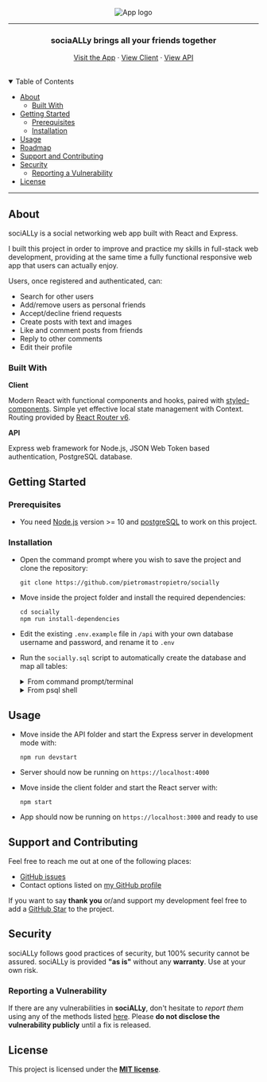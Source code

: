 <div align="center">

![App logo](https://i.ibb.co/XXhPVQs/logo.png)

</div>

---

<div align="center">

### sociaALLy brings all your friends together

</div>

<div align="center">
  
  <a href="https://sociallyapp.netlify.app/">Visit the App</a>
  · 
  <a href="https://github.com/pietromastropietro/socially/tree/main/client">View Client</a>
  ·
  <a href="https://github.com/pietromastropietro/socially/tree/main/api">View API</a>
  <br />
  <br />
</div>

<details open="open">
<summary>Table of Contents</summary>

- [About](#about)
  - [Built With](#built-with)
- [Getting Started](#getting-started)
  - [Prerequisites](#prerequisites)
  - [Installation](#installation)
- [Usage](#usage)
- [Roadmap](#roadmap)
- [Support and Contributing](#support-and-contributing)
- [Security](#security)
  - [Reporting a Vulnerability](#reporting-a-vulnerability)
- [License](#license)

</details>

---

## About

sociALLy is a social networking web app built with React and Express.

I built this project in order to improve and practice my skills in full-stack web development, providing at the same time a fully functional responsive web app that users can actually enjoy.

Users, once registered and authenticated, can:
- Search for other users
- Add/remove users as personal friends
- Accept/decline friend requests
- Create posts with text and images
- Like and comment posts from friends
- Reply to other comments
- Edit their profile

<!-- <details>
<summary>Screenshots</summary>
<br>


|                               Home Page                               |                               Login Page                               |
| :-------------------------------------------------------------------: | :--------------------------------------------------------------------: |
 | <img src="" title="Home Page" width="100%"> | <img src="" title="Login Page" width="100%"> |

</details> -->

### Built With

**Client**

Modern React with functional components and hooks, paired with [styled-components](https://styled-components.com/). Simple yet effective local state management with Context. Routing provided by [React Router v6](https://reactrouter.com/).

**API**

Express web framework for Node.js, JSON Web Token based authentication, PostgreSQL database.

## Getting Started

### Prerequisites

- You need [Node.js](https://nodejs.org/en/) version >= 10 and [postgreSQL](https://www.postgresql.org/) to work on this project.

### Installation

- Open the command prompt where you wish to save the project and clone the repository:
    
  `git clone https://github.com/pietromastropietro/socially`

- Move inside the project folder and install the required dependencies:

  ```
  cd socially
  npm run install-dependencies
  ```

- Edit the existing `.env.example` file in `/api` with your own database username and password, and rename it to `.env`

- Run the `socially.sql` script to automatically create the database and map all tables:
  <details>
    <summary>
      From command prompt/terminal
    </summary>

    - Linux
      ```
      sudo su - <your_db_username>
      psql -U <your_db_username> -f /<project_folder_path>/api/db/socially.sql
      ```

    - Windows
      ```
      psql -U <your_db_username> -f C:\<project_folder_path>\api\db\socially.sql
      ```
  </details>

  <details>
    <summary>
      From psql shell
    </summary>

    - Linux
      ```
      \i  <project_folder_path>/api/db/socially.sql
      ```

    - Windows
      ```
      \i 'C:/<project_folder_path>/api/db/socially.sql'
      ```
  </details>

## Usage

- Move inside the API folder and start the Express server in development mode with:

    `npm run devstart`

- Server should now be running on `https://localhost:4000`

- Move inside the client folder and start the React server with:

    `npm start`

- App should now be running on `https://localhost:3000` and ready to use

## Support and Contributing

Feel free to reach me out at one of the following places:

- [GitHub issues](https://github.com/pietromastropietro/socially/issues/)
- Contact options listed on [my GitHub profile](https://github.com/pietromastropietro)


If you want to say **thank you** or/and support my development feel free to add a [GitHub Star](https://github.com/pietromastropietro/socially) to the project.


## Security

sociALLy follows good practices of security, but 100% security cannot be assured.
sociALLy is provided **"as is"** without any **warranty**. Use at your own risk.

### Reporting a Vulnerability

If there are any vulnerabilities in **sociALLy**, don't hesitate to _report them_ using any of the methods listed [here](https://github.com/pietromastropietro/socially#support-and-contributing).
Please **do not disclose the vulnerability publicly** until a fix is released.

## License

This project is licensed under the **[MIT license](LICENSE)**.
